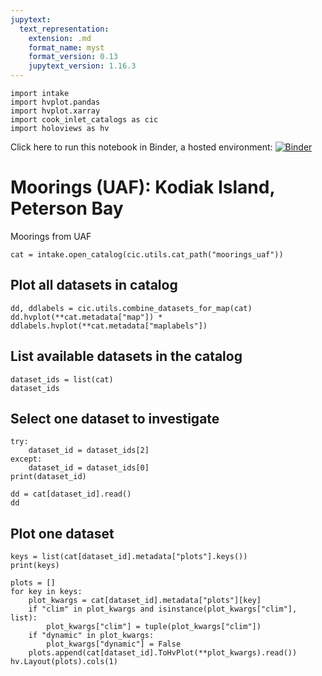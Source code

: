 ```yaml
---
jupytext:
  text_representation:
    extension: .md
    format_name: myst
    format_version: 0.13
    jupytext_version: 1.16.3
---
```


```{code-cell}
import intake
import hvplot.pandas
import hvplot.xarray
import cook_inlet_catalogs as cic
import holoviews as hv
```

Click here to run this notebook in Binder, a hosted environment: [![Binder](https://mybinder.org/badge_logo.svg)](https://mybinder.org/v2/gh/axiom-data-science/cook-inlet-catalogs/HEAD?labpath=docs%2Fdemo_notebooks%2Fmoorings_uaf.md)

# Moorings (UAF): Kodiak Island, Peterson Bay

Moorings from UAF



```{code-cell}
cat = intake.open_catalog(cic.utils.cat_path("moorings_uaf"))
```

## Plot all datasets in catalog

```{code-cell}
dd, ddlabels = cic.utils.combine_datasets_for_map(cat)
dd.hvplot(**cat.metadata["map"]) * ddlabels.hvplot(**cat.metadata["maplabels"])
```

## List available datasets in the catalog

```{code-cell}
dataset_ids = list(cat)
dataset_ids
```

## Select one dataset to investigate

```{code-cell}
try:
    dataset_id = dataset_ids[2]
except:
    dataset_id = dataset_ids[0]
print(dataset_id)

dd = cat[dataset_id].read()
dd
```

## Plot one dataset

```{code-cell}
keys = list(cat[dataset_id].metadata["plots"].keys())
print(keys)

plots = []
for key in keys:
    plot_kwargs = cat[dataset_id].metadata["plots"][key]
    if "clim" in plot_kwargs and isinstance(plot_kwargs["clim"], list):
        plot_kwargs["clim"] = tuple(plot_kwargs["clim"])
    if "dynamic" in plot_kwargs:
        plot_kwargs["dynamic"] = False
    plots.append(cat[dataset_id].ToHvPlot(**plot_kwargs).read())
hv.Layout(plots).cols(1)
```
